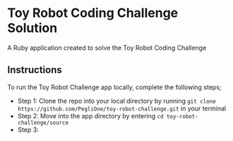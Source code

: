 # Toy Robot Coding Challenge Solution

A Ruby application created to solve the Toy Robot Coding Challenge

## Instructions

To run the Toy Robot Challenge app locally, complete the following steps;

- Step 1: Clone the repo into your local directory by running `git clone https://github.com/PegliOne/toy-robot-challenge.git` in your terminal
- Step 2: Move into the app directory by entering `cd toy-robot-challenge/source`
- Step 3: 